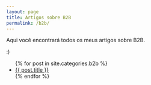 ```yaml
---
layout: page
title: Artigos sobre B2B
permalink: /b2b/
---
```

Aqui você encontrará todos os meus artigos sobre B2B.

:)

<ul>
  {% for post in site.categories.b2b %}
    <li>
      <a href="{{ post.url }}">{{ post.title }}</a>
    </li>
  {% endfor %}
</ul>